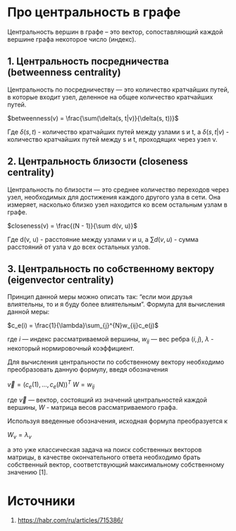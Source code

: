 # Про центральность в графе
Центральность вершин в графе – это вектор, сопоставляющий каждой
вершине графа некоторое число (индекс).

## 1. Центральность посредничества (betweenness centrality)

Центральность по посредничеству — это количество кратчайших путей, в которые входит узел, деленное на общее количество кратчайших путей.

$betweenness(v) = \frac{\sum(\delta(s, t|v)}{\delta(s, t))}$

Где $\delta(s, t)$ - количество кратчайших путей между узлами s и t, а $\delta(s, t|v)$ - количество кратчайших путей между s и t, проходящих через узел v.

## 2. Центральность близости (closeness centrality)

Центральность по близости — это среднее количество переходов через узел,
необходимых для достижения каждого другого узла в сети.
Она измеряет, насколько близко узел находится ко всем остальным узлам в графе.

$closeness(v) = \frac{(N - 1)}{\sum d(v, u)}$

Где d(v, u) - расстояние между узлами v и u, а $\sum d(v, u)$ - сумма расстояний от узла v до всех остальных узлов.

## 3. Центральность по собственному вектору (eigenvector centrality)

Принцип данной меры можно описать так: “если мои друзья влиятельны, то и я буду более влиятельным”.  Формула для вычисления данной меры:

$c_e(i) = \frac{1}{\lambda}\sum_{j}^{N}w_{ij}c_e(j)$

где $i$ — индекс рассматриваемой вершины, $w_{ij}$ — вес ребра $(i, j)$, $\lambda$ - некоторый нормировочный коэффициент.

Для вычисления центральности по собственному вектору необходимо преобразовать данную формулу, введя обозначения

$\vec{v} = (c_e(1), ... , c_e(N))^T$
$W = w_{ij}$

где $\vec{v}$ — вектор, состоящий из значений центральностей каждой вершины, $W$ - матрица весов рассматриваемого графа.

Используя введенные обозначения, исходная формула преобразуется к

$W_v = \lambda_v$

а это уже классическая задача на поиск собственных векторов матрицы, в качестве окончательного ответа необходимо брать собственный вектор, соответствующий максимальному собственному значению [1].

# Источники
1. https://habr.com/ru/articles/715386/
